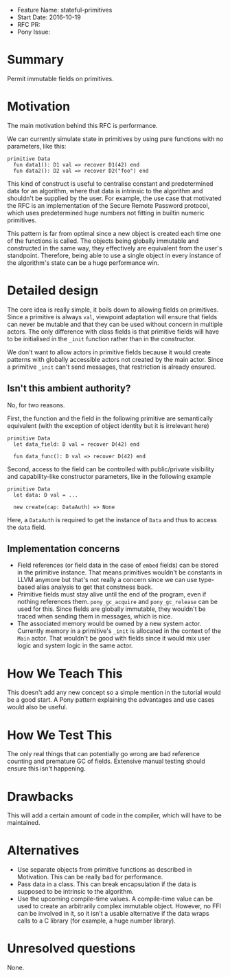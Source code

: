- Feature Name: stateful-primitives
- Start Date: 2016-10-19
- RFC PR:
- Pony Issue:

# Summary

Permit immutable fields on primitives.

# Motivation

The main motivation behind this RFC is performance.

We can currently simulate state in primitives by using pure functions with no parameters, like this:

```pony
primitive Data
  fun data1(): D1 val => recover D1(42) end
  fun data2(): D2 val => recover D2("foo") end
```

This kind of construct is useful to centralise constant and predetermined data for an algorithm, where that data is intrinsic to the algorithm and shouldn't be supplied by the user. For example, the use case that motivated the RFC is an implementation of the Secure Remote Password protocol, which uses predetermined huge numbers not fitting in builtin numeric primitives.

This pattern is far from optimal since a new object is created each time one of the functions is called. The objects being globally immutable and constructed in the same way, they effectively are equivalent from the user's standpoint. Therefore, being able to use a single object in every instance of the algorithm's state can be a huge performance win.

# Detailed design

The core idea is really simple, it boils down to allowing fields on primitives. Since a primitive is always `val`, viewpoint adaptation will ensure that fields can never be mutable and that they can be used without concern in multiple actors. The only difference with class fields is that primitive fields will have to be initialised in the `_init` function rather than in the constructor.

We don't want to allow actors in primitive fields because it would create patterns with globally accessible actors not created by the main actor. Since a primitive `_init` can't send messages, that restriction is already ensured.

## Isn't this ambient authority?

No, for two reasons.

First, the function and the field in the following primitive are semantically equivalent (with the exception of object identity but it is irrelevant here)

```pony
primitive Data
  let data_field: D val = recover D(42) end

  fun data_func(): D val => recover D(42) end
```

Second, access to the field can be controlled with public/private visibility and capability-like constructor parameters, like in the following example

```pony
primitive Data
  let data: D val = ...

  new create(cap: DataAuth) => None
```

Here, a `DataAuth` is required to get the instance of `Data` and thus to access the `data` field.

## Implementation concerns

- Field references (or field data in the case of `embed` fields) can be stored in the primitive instance. That means primitives wouldn't be constants in LLVM anymore but that's not really a concern since we can use type-based alias analysis to get that constness back.
- Primitive fields must stay alive until the end of the program, even if nothing references them. `pony_gc_acquire` and `pony_gc_release` can be used for this. Since fields are globally immutable, they wouldn't be traced when sending them in messages, which is nice.
- The associated memory would be owned by a new system actor. Currently memory in a primitive's `_init` is allocated in the context of the `Main` actor. That wouldn't be good with fields since it would mix user logic and system logic in the same actor.

# How We Teach This

This doesn't add any new concept so a simple mention in the tutorial would be a good start. A Pony pattern explaining the advantages and use cases would also be useful.

# How We Test This

The only real things that can potentially go wrong are bad reference counting and premature GC of fields. Extensive manual testing should ensure this isn't happening.

# Drawbacks

This will add a certain amount of code in the compiler, which will have to be maintained.

# Alternatives

- Use separate objects from primitive functions as described in Motivation. This can be really bad for performance.
- Pass data in a class. This can break encapsulation if the data is supposed to be intrinsic to the algorithm.
- Use the upcoming compile-time values. A compile-time value can be used to create an arbitrarily complex immutable object. However, no FFI can be involved in it, so it isn't a usable alternative if the data wraps calls to a C library (for example, a huge number library).

# Unresolved questions

None.
